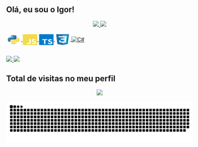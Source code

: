 ## Olá, eu sou o Igor!

<div align="center">
  <a href="https://github.com/leonardoigor">
  <img height="180em" src="https://github-readme-stats.vercel.app/api?username=leonardoigor&show_icons=true&theme=dark&include_all_commits=true&count_private=true"/>
  <img height="180em" src="https://github-readme-stats.vercel.app/api/top-langs/?username=leonardoigor&layout=compact&langs_count=7&theme=dark"/>
</div>
<div style="display: inline_block"><br>
<img align="center" alt="Python" height="30" width="40" src="https://raw.githubusercontent.com/devicons/devicon/master/icons/python/python-original.svg">
<img align="center" alt="Js" height="30" width="40" src="https://raw.githubusercontent.com/devicons/devicon/master/icons/javascript/javascript-plain.svg">
<img align="center" alt="Ts" height="30" width="40" src="https://raw.githubusercontent.com/devicons/devicon/master/icons/typescript/typescript-plain.svg">
<img align="center" alt="CSS" height="30" width="40" src="https://raw.githubusercontent.com/devicons/devicon/master/icons/css3/css3-original.svg">
<img align="center" alt="C#" height="30" width="40" src="https://raw.githubusercontent.com/jmnote/z-icons/master/svg/csharp.svg">

</div>
  
##
  
<div>
<a href="https://www.linkedin.com/in/igor-leonardo-mendonca-861b1618a/" target="_blank">
<img src="https://img.shields.io/badge/-LinkedIn-%230077B5?style=for-the-badge&logo=linkedin&logoColor=white" target="_blank">
</a>
<a href=mailto:igor_mendonca@outlook.com.br" target="_blank">
<img src="https://img.shields.io/badge/Microsoft_Outlook-0078D4?style=for-the-badge&logo=microsoft-outlook&logoColor=white" target="_blank">
</a>
  
 ## Total de visitas no meu perfil <br>
 <p align="center"> 
   <img alingn="center" src="https://profile-counter.glitch.me/leonardoigor/count.svg" />
 </p>

![Snake animation](https://github.com/leonardoigor/leonardoigor/blob/output/github-contribution-grid-snake.svg)

</div>

